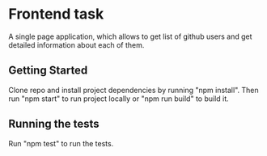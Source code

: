 # Frontend task
A single page application, which allows to get list of github users
and get detailed information about each of them.

## Getting Started
Clone repo and install project dependencies by running "npm install".
Then run "npm start" to run project locally or "npm run build" to build it.

## Running the tests
Run "npm test" to run the tests.
